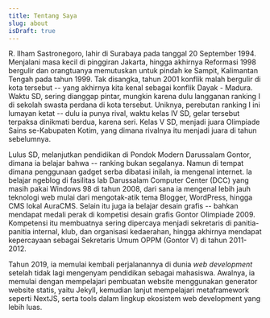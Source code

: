 ```yaml
---
title: Tentang Saya
slug: about
isDraft: true
---
```


R. Ilham Sastronegoro, lahir di Surabaya pada tanggal 20 September 1994. Menjalani masa kecil di pinggiran Jakarta, hingga akhirnya Reformasi 1998 bergulir dan orangtuanya memutuskan untuk pindah ke Sampit, Kalimantan Tengah pada tahun 1999. Tak disangka, tahun 2001 konflik malah bergulir di kota tersebut -- yang akhirnya kita kenal sebagai konflik Dayak - Madura. Waktu SD, sering dianggap pintar, mungkin karena dulu langganan ranking I di sekolah swasta perdana di kota tersebut. Uniknya, perebutan ranking I ini lumayan ketat -- dulu ia punya rival, waktu kelas IV SD, gelar tersebut terpaksa dinikmati berdua, karena seri. Kelas V SD, menjadi juara Olimpiade Sains se-Kabupaten Kotim, yang dimana rivalnya itu menjadi juara di tahun sebelumnya.

Lulus SD, melanjutkan pendidikan di Pondok Modern Darussalam Gontor, dimana ia belajar bahwa -- ranking bukan segalanya. Namun di tempat dimana penggunaan gadget serba dibatasi inilah, ia mengenal internet. Ia belajar ngeblog di fasilitas lab Darussalam Computer Center (DCC) yang masih pakai Windows 98 di tahun 2008, dari sana ia mengenal lebih jauh teknologi web mulai dari mengotak-atik tema Blogger, WordPress, hingga CMS lokal AuraCMS. Selain itu juga ia belajar desain grafis -- bahkan mendapat medali perak di kompetisi desain grafis Gontor Olimpiade 2009. Kompetensi itu membuatnya sering dipercaya menjadi sekretaris di panitia-panitia internal, klub, dan organisasi kedaerahan, hingga akhirnya mendapat kepercayaan sebagai Sekretaris Umum OPPM (Gontor V) di tahun 2011-2012.

Tahun 2019, ia memulai kembali perjalanannya di dunia _web development_ setelah tidak lagi mengenyam pendidikan sebagai mahasiswa. Awalnya, ia memulai dengan mempelajari pembuatan website menggunakan generator website statis, yaitu Jekyll, kemudian lanjut mempelajari metaframework seperti NextJS, serta tools dalam lingkup ekosistem web development yang lebih luas.
